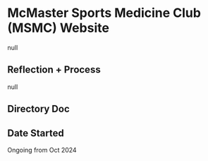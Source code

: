 # McMaster Sports Medicine Club (MSMC) Website
null
## Reflection + Process
null

## Directory Doc



## Date Started
Ongoing from Oct 2024
